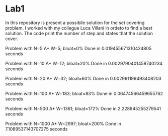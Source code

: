 # Lab1
In this repository is present a possibile solution for the set covering problem. I worked with my collegue Luca Villani in ordeto to find a best solution.
The code print the number of step and states that the solution cover. 


Problem with N=5
A* W=5; bloat=0%
Done in 0.019455671310424805 seconds


Problem with N=10
A* W=12; bloat=20%
Done in 0.0029790401458740234 seconds


Problem with N=20
A* W=32; bloat=60%
Done in 0.002991199493408203 seconds


Problem with N=100
A* W=183; bloat=83%
Done in 0.06474566459655762 seconds


Problem with N=500
A* W=1361; bloat=172%
Done in 2.228945255279541 seconds


Problem with N=1000
A* W=2997; bloat=200%
Done in 7.1089537143707275 seconds

